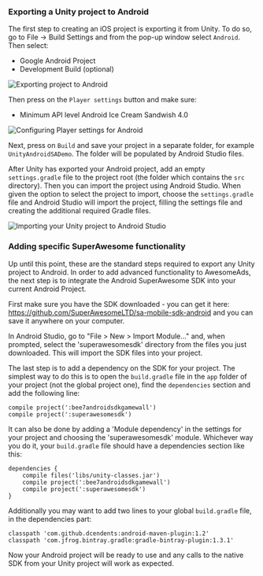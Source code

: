 ### Exporting a Unity project to Android

The first step to creating an iOS project is exporting it from Unity.
To do so, go to File -> Build Settings and from the pop-up window select `Android`. Then select:
  * Google Android Project
  * Development Build (optional)

![](img/export_android.png "Exporting project to Android")

Then press on the `Player settings` button and make sure:
  * Minimum API level Android Ice Cream Sandwish 4.0

![](img/export_android2.png "Configuring Player settings for Android")

Next, press on `Build` and save your project in a separate folder, for example `UnityAndroidSADemo`. The folder will be populated by Android Studio files.

After Unity has exported your Android project, add an empty `settings.gradle` file to the project root (the folder which contains the `src` directory). Then you can import the project using Android Studio. When given the option to select the project to import, choose the `settings.gradle` file and Android Studio will import the project, filling the settings file and creating the additional required Gradle files.

![](img/import_project.png "Importing your Unity project to Android Studio")

### Adding specific SuperAwesome functionality

Up until this point, these are the standard steps required to export any Unity project to Android.
In order to add advanced functionality to AwesomeAds, the next step is to integrate the Android SuperAwesome SDK into your current Android Project.

First make sure you have the SDK downloaded - you can get it here: https://github.com/SuperAwesomeLTD/sa-mobile-sdk-android and you can save it anywhere on your computer.

In Android Studio, go to "File > New > Import Module..." and, when prompted, select the 'superawesomesdk' directory from the files you just downloaded. This will import the SDK files into your project.

The last step is to add a dependency on the SDK for your project. The simplest way to do this is to open the `build.gradle` file in the `app` folder of your project (not the global project one), find the `dependencies` section and add the following line:
```
compile project(':bee7androidsdkgamewall')
compile project(':superawesomesdk')
```

It can also be done by adding a 'Module dependency' in the settings for your project and choosing the 'superawesomesdk' module. Whichever way you do it, your `build.gradle` file should have a dependencies section like this:

```
dependencies {
    compile files('libs/unity-classes.jar')
    compile project(':bee7androidsdkgamewall')
    compile project(':superawesomesdk')
}
```

Additionally you may want to add two lines to your global `build.gradle` file, in the dependencies part:

```
classpath 'com.github.dcendents:android-maven-plugin:1.2'
classpath 'com.jfrog.bintray.gradle:gradle-bintray-plugin:1.3.1'

```

Now your Android project will be ready to use and any calls to the native SDK from your Unity project will work as expected.